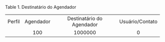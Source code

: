 <div id="d70787e1" class="table">

<div class="table-title">

Table 1. Destinatário do Agendador

</div>

<div class="table-contents">

|        |           |                           |                 |
| :----: | :-------: | :-----------------------: | :-------------: |
| Perfil | Agendador | Destinatário do Agendador | Usuário/Contato |
|        |    100    |          1000000          |        0        |

</div>

</div>
